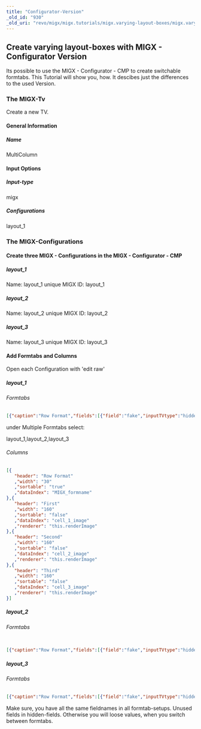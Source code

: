 ```yaml
---
title: "Configurator-Version"
_old_id: "930"
_old_uri: "revo/migx/migx.tutorials/migx.varying-layout-boxes/migx.varying-layout-boxes.configurator-version"
---
```


## Create varying layout-boxes with MIGX - Configurator Version

 Its possible to use the MIGX - Configurator - CMP to create switchable formtabs. This Tutorial will show you, how.
 It descibes just the differences to the used Version.

### The MIGX-Tv

 Create a new TV.

#### General Information

##### Name

 MultiColumn

#### Input Options

##### Input-type

 migx

##### Configurations

 layout\_1

### The MIGX-Configurations

#### Create three MIGX - Configurations in the MIGX - Configurator - CMP

##### layout\_1

 Name: layout\_1
 unique MIGX ID: layout\_1

##### layout\_2

 Name: layout\_2
 unique MIGX ID: layout\_2

##### layout\_3

 Name: layout\_3
 unique MIGX ID: layout\_3

#### Add Formtabs and Columns

 Open each Configuration with 'edit raw'

##### layout_1

###### Formtabs

 ``` json
[{"caption":"Row Format","fields":[{"field":"fake","inputTVtype":"hidden"},{"field":"cell_2_image","caption":"Image","inputTVtype":"hidden"},{"field":"cell_2_headline","caption":"Headline","inputTVtype":"hidden"},{"field":"cell_2_content","caption":"Content","inputTVtype":"hidden"},{"field":"cell_3_image","caption":"Image","inputTVtype":"hidden"},{"field":"cell_3_headline","caption":"Headline","inputTVtype":"hidden"},{"field":"cell_3_content","caption":"Content","inputTVtype":"hidden"}]},{"caption":"First","fields":[{"field":"cell_1_image","caption":"Image","inputTVtype":"image"},{"field":"cell_1_headline","caption":"Headline"},{"field":"cell_1_content","caption":"Content","inputTVtype":"richtext"}]}]
```

 under Multiple Formtabs select:

 layout\_1,layout\_2,layout\_3

###### Columns

 ``` json
[{
    "header": "Row Format"
    ,"width": "30"
    ,"sortable": "true"
    ,"dataIndex": "MIGX_formname"
},{
    "header": "First"
    ,"width": "160"
    ,"sortable": "false"
    ,"dataIndex": "cell_1_image"
    ,"renderer": "this.renderImage"
},{
    "header": "Second"
    ,"width": "160"
    ,"sortable": "false"
    ,"dataIndex": "cell_2_image"
    ,"renderer": "this.renderImage"
},{
    "header": "Third"
    ,"width": "160"
    ,"sortable": "false"
    ,"dataIndex": "cell_3_image"
    ,"renderer": "this.renderImage"
}]

```

##### layout_2

###### Formtabs

 ``` json

[{"caption":"Row Format","fields":[{"field":"fake","inputTVtype":"hidden"},{"field":"cell_3_image","caption":"Image","inputTVtype":"hidden"},{"field":"cell_3_headline","caption":"Headline","inputTVtype":"hidden"},{"field":"cell_3_content","caption":"Content","inputTVtype":"hidden"}]},{"caption":"First","fields":[{"field":"cell_1_image","caption":"Image","inputTVtype":"image"},{"field":"cell_1_headline","caption":"Headline"},{"field":"cell_1_content","caption":"Content","inputTVtype":"richtext"}]},{"caption":"Second","fields":[{"field":"cell_2_image","caption":"Image","inputTVtype":"image"},{"field":"cell_2_headline","caption":"Headline"},{"field":"cell_2_content","caption":"Content","inputTVtype":"richtext"}]}]
```

##### layout_3

###### Formtabs

 ``` json
[{"caption":"Row Format","fields":[{"field":"fake","inputTVtype":"hidden"}]},{"caption":"First","fields":[{"field":"cell_1_image","caption":"Image","inputTVtype":"image"},{"field":"cell_1_headline","caption":"Headline"},{"field":"cell_1_content","caption":"Content","inputTVtype":"richtext"}]},{"caption":"Second","fields":[{"field":"cell_2_image","caption":"Image","inputTVtype":"image"},{"field":"cell_2_headline","caption":"Headline"},{"field":"cell_2_content","caption":"Content","inputTVtype":"richtext"}]},{"caption":"Third","fields":[{"field":"cell_3_image","caption":"Image","inputTVtype":"image"},{"field":"cell_3_headline","caption":"Headline"},{"field":"cell_3_content","caption":"Content","inputTVtype":"richtext"}]}]
```

 Make sure, you have all the same fieldnames in all formtab-setups. Unused fields in hidden-fields. Otherwise you will loose values, when you switch between formtabs.
